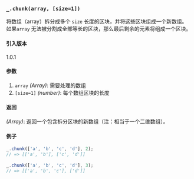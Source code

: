### `_.chunk(array, [size=1])`

将数组（array）拆分成多个 `size` 长度的区块，并将这些区块组成一个新数组。 如果`array` 无法被分割成全部等长的区块，那么最后剩余的元素将组成一个区块。

#### 引入版本

1.0.1

#### 参数

1.  `array` _(Array)_: 需要处理的数组
2.  `[size=1]` _(number)_: 每个数组区块的长度

#### 返回

_(Array)_: 返回一个包含拆分区块的新数组（注：相当于一个二维数组）。

#### 例子

```js
_.chunk(['a', 'b', 'c', 'd'], 2);
// => [['a', 'b'], ['c', 'd']]
 
_.chunk(['a', 'b', 'c', 'd'], 3);
// => [['a', 'b', 'c'], ['d']]

```
